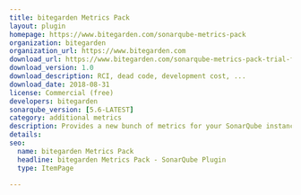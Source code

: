 ```yaml
---
title: bitegarden Metrics Pack
layout: plugin
homepage: https://www.bitegarden.com/sonarqube-metrics-pack
organization: bitegarden
organization_url: https://www.bitegarden.com
download_url: https://www.bitegarden.com/sonarqube-metrics-pack-trial-form
download_version: 1.0
download_description: RCI, dead code, development cost, ...
download_date: 2018-08-31
license: Commercial (free)
developers: bitegarden
sonarqube_version: [5.6-LATEST]
category: additional metrics
description: Provides a new bunch of metrics for your SonarQube instance
details: 
seo: 
  name: bitegarden Metrics Pack
  headline: bitegarden Metrics Pack - SonarQube Plugin
  type: ItemPage

---
```

